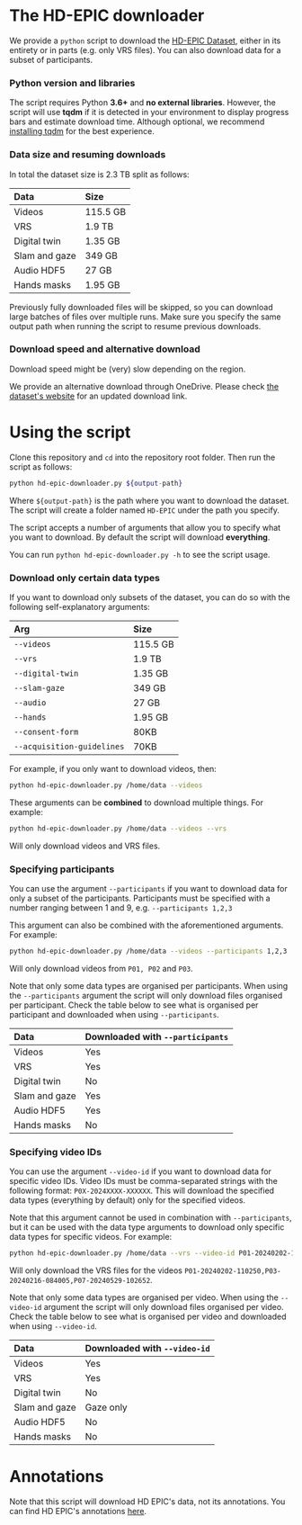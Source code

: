 # The HD-EPIC downloader

We provide a `python` script to download the [HD-EPIC Dataset](https://hd-epic.github.io/), either in 
its entirety or in parts (e.g. only VRS files). You can also download data for a subset of participants. 

### Python version and libraries

The script requires Python **3.6+** and  **no external libraries**. However, the script will use **tqdm** if it
is detected in your environment to display progress bars and estimate download time. 
Although optional, we recommend [installing tqdm](https://tqdm.github.io) for the best experience.

### Data size and resuming downloads

In total the dataset size is 2.3 TB split as follows:

| Data          | Size     |
|:--------------|:---------|
| Videos        | 115.5 GB |
| VRS           | 1.9 TB   | 
| Digital twin  | 1.35 GB  |
| Slam and gaze | 349 GB   |
| Audio HDF5    | 27 GB    |
| Hands masks   | 1.95 GB  |

Previously fully downloaded files will be skipped, so you can download large batches of files over multiple runs.
Make sure you specify the same output path when running the script to resume previous downloads.  

### Download speed and alternative download

Download speed might be (very) slow depending on the region.  

We provide an alternative download through OneDrive. Please check [the dataset's website](https://hd-epic.github.io/index#download) for an updated download link.

# Using the script

Clone this repository and `cd` into the repository root folder. Then run the script as follows:

```bash
python hd-epic-downloader.py ${output-path}
```

Where `${output-path}` is the path where you want to download the dataset. The script will create a 
folder named `HD-EPIC` under the path you specify.

The script accepts a number of arguments that allow you to specify what you want to download. 
By default the script will download **everything**. 

You can run `python hd-epic-downloader.py -h` to see the script usage.

### Download only certain data types

If you want to download only subsets of the dataset, you can do so with the following self-explanatory arguments:

| Arg                         | Size     |
|:----------------------------|:---------|
| `--videos`                  | 115.5 GB |
| `--vrs`                     | 1.9 TB   | 
| `--digital-twin`            | 1.35 GB  |
| `--slam-gaze`               | 349 GB   |
| `--audio`                   | 27 GB    |
| `--hands`                   | 1.95 GB  |
| `--consent-form`            | 80KB     | 
| `--acquisition-guidelines`  | 70KB     | 

For example, if you only want to download videos, then:

```bash
python hd-epic-downloader.py /home/data --videos
```

These arguments can be **combined** to download multiple things. For example:

```bash
python hd-epic-downloader.py /home/data --videos --vrs
```

Will only download videos and VRS files. 

### Specifying participants

You can use the argument `--participants` if you want to download data for only a subset of the participants. 
Participants must be specified with a number ranging between 1 and 9, e.g. `--participants 1,2,3`

This argument can also be combined with the aforementioned arguments. For example:

```bash
python hd-epic-downloader.py /home/data --videos --participants 1,2,3
```

Will only download videos from `P01, P02` and `P03`.

Note that only some data types are organised per participants. 
When using the `--participants` argument the script will only download files organised per participant.
Check the table below to see what is organised per participant and downloaded when using `--participants`.

| Data          | Downloaded with `--participants` |
|:--------------|:---------------------------------|
| Videos        | Yes                              |
| VRS           | Yes                              | 
| Digital twin  | No                               |
| Slam and gaze | Yes                              |
| Audio HDF5    | Yes                              |
| Hands masks   | No                               |

### Specifying video IDs

You can use the argument `--video-id` if you want to download data for specific video IDs. 
Video IDs must be comma-separated strings with the following format: `P0X-2024XXXX-XXXXXX`.
This will download the specified data types (everything by default) only for the specified videos. 

Note that this argument cannot be used in combination with `--participants`, but it can be used with the data type 
arguments to download only specific data types for specific videos. 
For example:

```bash
python hd-epic-downloader.py /home/data --vrs --video-id P01-20240202-110250,P03-20240216-084005,P07-20240529-102652
```

Will only download the VRS files for the videos `P01-20240202-110250,P03-20240216-084005,P07-20240529-102652`.

Note that only some data types are organised per video. 
When using the `--video-id` argument the script will only download files organised per video.
Check the table below to see what is organised per video and downloaded when using `--video-id`.

| Data          | Downloaded with `--video-id` |
|:--------------|:-----------------------------|
| Videos        | Yes                          |
| VRS           | Yes                          | 
| Digital twin  | No                           |
| Slam and gaze | Gaze only                    |
| Audio HDF5    | No                           |
| Hands masks   | No                           |

# Annotations

Note that this script will download HD EPIC's data, not its annotations. You can find HD EPIC's annotations [here](https://github.com/hd-epic/hd-epic-annotations).